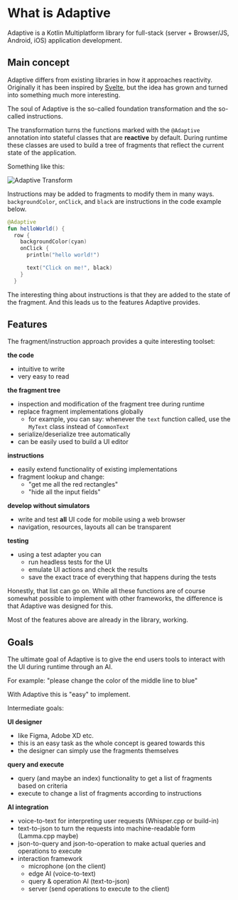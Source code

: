 # What is Adaptive

Adaptive is a Kotlin Multiplatform library for full-stack (server + Browser/JS, Android, iOS) application development.

## Main concept

Adaptive differs from existing libraries in how it approaches reactivity. Originally it has been inspired
by [Svelte](https://svelte.io), but the idea has grown and turned into something much more interesting.

The soul of Adaptive is the so-called foundation transformation and the so-called instructions.

The transformation turns the functions marked with the `@Adaptive` annotation into stateful classes
that are **reactive** by default. During runtime these classes are used to build a tree of fragments
that reflect the current state of the application.

Something like this:

![Adaptive Transform](adaptive-transform.png)

Instructions may be added to fragments to modify them in many ways. `backgroundColor`, `onClick`, and `black`
are instructions in the code example below.

```kotlin
@Adaptive
fun helloWorld() {
  row {
    backgroundColor(cyan)
    onClick {
      println("hello world!")

      text("Click on me!", black)
    }
  }
```

The interesting thing about instructions is that they are added to the state of the fragment. And this leads us to
the features Adaptive provides.

## Features

The fragment/instruction approach provides a quite interesting toolset:

**the code**

- intuitive to write
- very easy to read

**the fragment tree**

- inspection and modification of the fragment tree during runtime
- replace fragment implementations globally
  - for example, you can say: whenever the `text` function called, use the `MyText` class instead of `CommonText`
- serialize/deserialize tree automatically
- can be easily used to build a UI editor

**instructions**

- easily extend functionality of existing implementations
- fragment lookup and change:
  - "get me all the red rectangles"
  - "hide all the input fields"

**develop without simulators**

- write and test **all** UI code for mobile using a web browser
- navigation, resources, layouts all can be transparent

**testing**

- using a test adapter you can
  - run headless tests for the UI
  - emulate UI actions and check the results
  - save the exact trace of everything that happens during the tests

Honestly, that list can go on. While all these functions are of course somewhat possible to implement with
other frameworks, the difference is that Adaptive was designed for this.

Most of the features above are already in the library, working.

## Goals

The ultimate goal of Adaptive is to give the end users tools to interact with the UI during runtime through an AI.

For example: "please change the color of the middle line to blue"

With Adaptive this is "easy" to implement.

Intermediate goals:

**UI designer**

* like Figma, Adobe XD etc.
* this is an easy task as the whole concept is geared towards this
* the designer can simply use the fragments themselves

**query and execute**

* query (and maybe an index) functionality to get a list of fragments based on criteria
* execute to change a list of fragments according to instructions

**AI integration**

* voice-to-text for interpreting user requests (Whisper.cpp or build-in)
* text-to-json to turn the requests into machine-readable form (Lamma.cpp maybe)
* json-to-query and json-to-operation to make actual queries and operations to execute
* interaction framework
  * microphone (on the client)
  * edge AI (voice-to-text)
  * query & operation AI (text-to-json)
  * server (send operations to execute to the client)